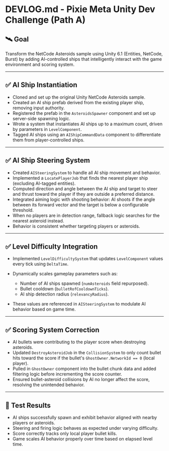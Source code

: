 # DEVLOG.md - Pixie Meta Unity Dev Challenge (Path A)

## 🛰️ Goal

Transform the NetCode Asteroids sample using Unity 6.1 (Entities, NetCode, Burst) by adding AI-controlled ships that intelligently interact with the game environment and scoring system.

---

## ✅ AI Ship Instantiation

* Cloned and set up the original Unity NetCode Asteroids sample.
* Created an AI ship prefab derived from the existing player ship, removing input authority.
* Registered the prefab in the `AsteroidsSpawner` component and set up server-side spawning logic.
* Wrote a system that instantiates AI ships up to a maximum count, driven by parameters in `LevelComponent`.
* Tagged AI ships using an `AIShipCommandData` component to differentiate them from player-controlled ships.

---

## ✅ AI Ship Steering System

* Created `AISteeringSystem` to handle all AI ship movement and behavior.
* Implemented a `LocatePlayerJob` that finds the nearest player ship (excluding AI-tagged entities).
* Computed direction and angle between the AI ship and target to steer and thrust toward the player if they are outside a preferred distance.
* Integrated aiming logic with shooting behavior: AI shoots if the angle between its forward vector and the target is below a configurable threshold.
* When no players are in detection range, fallback logic searches for the nearest asteroid instead.
* Behavior is consistent whether targeting players or asteroids.

---

## ✅ Level Difficulty Integration

* Implemented `LevelDifficultySystem` that updates `LevelComponent` values every tick using `DeltaTime`.
* Dynamically scales gameplay parameters such as:

  * Number of AI ships spawned (`numAsteroids` field repurposed).
  * Bullet cooldown (`bulletRofCooldownTicks`).
  * AI ship detection radius (`relevancyRadius`).
* These values are referenced in `AISteeringSystem` to modulate AI behavior based on game time.

---

## ✅ Scoring System Correction

* AI bullets were contributing to the player score when destroying asteroids.
* Updated `DestroyAsteroidJob` in the `CollisionSystem` to only count bullet hits toward the score if the bullet's `GhostOwner.NetworkId == 0` (local player).
* Pulled in `GhostOwner` component into the bullet chunk data and added filtering logic before incrementing the score counter.
* Ensured bullet-asteroid collisions by AI no longer affect the score, resolving the unintended behavior.

---

## 🧪 Test Results

* AI ships successfully spawn and exhibit behavior aligned with nearby players or asteroids.
* Steering and firing logic behaves as expected under varying difficulty.
* Score correctly tracks only local player bullet kills.
* Game scales AI behavior properly over time based on elapsed level time.
